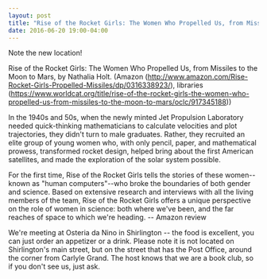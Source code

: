 ```yaml
---
layout: post
title: "Rise of the Rocket Girls: The Women Who Propelled Us, from Missiles to the Moon"
date: 2016-06-20 19:00-04:00
---
```

Note the new location!

Rise of the Rocket Girls: The Women Who Propelled Us, from Missiles to the Moon to Mars, by Nathalia Holt. (Amazon (http://www.amazon.com/Rise-Rocket-Girls-Propelled-Missiles/dp/0316338923/), libraries (https://www.worldcat.org/title/rise-of-the-rocket-girls-the-women-who-propelled-us-from-missiles-to-the-moon-to-mars/oclc/917345188))

In the 1940s and 50s, when the newly minted Jet Propulsion Laboratory needed quick-thinking mathematicians to calculate velocities and plot trajectories, they didn't turn to male graduates. Rather, they recruited an elite group of young women who, with only pencil, paper, and mathematical prowess, transformed rocket design, helped bring about the first American satellites, and made the exploration of the solar system possible.

For the first time, Rise of the Rocket Girls tells the stories of these women--known as "human computers"--who broke the boundaries of both gender and science. Based on extensive research and interviews with all the living members of the team, Rise of the Rocket Girls offers a unique perspective on the role of women in science: both where we've been, and the far reaches of space to which we're heading. -- Amazon review

We're meeting at Osteria da Nino in Shirlington -- the food is excellent, you can just order an appetizer or a drink. Please note it is not located on Shirlington's main street, but on the street that has the Post Office, around the corner from Carlyle Grand. The host knows that we are a book club, so if you don't see us, just ask.
